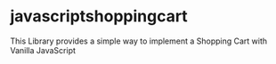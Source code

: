 # javascriptshoppingcart
This Library provides a simple way to implement a Shopping Cart with Vanilla JavaScript
